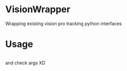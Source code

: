 # VisionWrapper
Wrapping existing vision pro tracking python interfaces
# Usage
```from vision_wrapper import VisionWrapper
```
and check args XD
